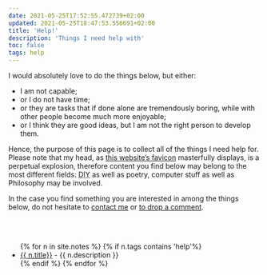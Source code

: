 ```yaml
---
date: 2021-05-25T17:52:55.472739+02:00
updated: 2021-05-25T18:47:53.556691+02:00
title: 'Help!'
description: 'Things I need help with'
toc: false
tags: help
---
```

I would absolutely love to do the things below, but either:
- I am not capable;
- or I do not have time;
- or they are tasks that if done alone are tremendously boring, while with other people become much more enjoyable;
- or I think they are good ideas, but I am not the right person to develop them.

Hence, the purpose of this page is to collect all of the things I need help for. Please note that my head, as [this website’s favicon](/logos/favicon-180.png 'Wide favicon of tommi.space') masterfully displays, is a perpetual explosion, therefore content you find below may belong to the most different fields: <abbr title="Do It Yourself">DIY</abbr> as well as poetry, computer stuff as well as Philosophy may be involved.

In the case you find something you are interested in among the things below, do not hesitate to <a href="mailto:{{ site.email | encode_email }}?subject=I want to help you with {{ page.title }}" target="_blank" title="Write me an email">contact me</a> or <a href="#comment" title="leave a comment">to drop a comment</a>.

<br>
<br>

<ul>
	{% for n in site.notes %}
		{% if n.tags contains 'help'%}
	<li><a href="{{ n.url }}" title="{{ n.title }}">{{ n.title}}</a> - {{ n.description }}</li>
		{% endif %}
	{% endfor %}
</ul>

[contact]: https://tommi.space/contact 'Contact me'